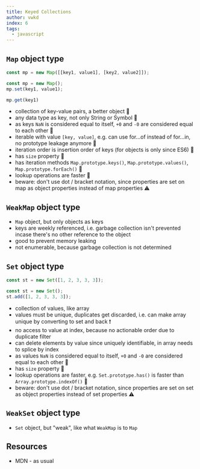 ```yaml
---
title: Keyed Collections
author: vwkd
index: 6
tags:
  - javascript
---
```


## `Map` object type

```javascript
const mp = new Map([[key1, value1], [key2, value2]]);

const mp = new Map();
mp.set(key1, value1);

mp.get(key1)
```

- collection of key-value pairs, a better object 🎉
- any data type as key, not only String or Symbol 🎉
- as keys `NaN` is considered equal to itself, `+0` and `-0` are considered equal to each other 🎉
- iterable with value `[key, value]`, e.g. can use for...of instead of for...in, no prototype leakage anymore 🎉
- iteration order is insertion order of keys (for objects is only since ES6) 🎉
- has `size` property 🎉
- has iteration methods `Map.prototype.keys()`, `Map.prototype.values()`, `Map.prototype.forEach()` 🎉
- lookup operations are faster 🎉
- beware: don't use dot / bracket notation, since properties are set on map as object properties instead of map properties ⚠️



## `WeakMap` object type

- `Map` object, but only objects as keys
- keys are weekly referenced, i.e. garbage collection isn't prevented incase there's no other reference to the object
- good to prevent memory leaking
- not enumerable, because garbage collection is not determined



## `Set` object type

```javascript
const st = new Set([1, 2, 3, 3, 3]);

const st = new Set();
st.add([1, 2, 3, 3, 3]);
```

- collection of values, like array
- values must be unique, duplicates get discarded, i.e. can make array unique by converting to set and back ❗️
- no access to value at index, because no actionable order due to duplicate filter
- can delete elements by value since uniquely identifiable, in array needs to splice by index
- as values `NaN` is considered equal to itself, `+0` and `-0` are considered equal to each other 🎉
- has `size` property 🎉
- lookup operations are faster, e.g. `Set.prototype.has()` is faster than `Array.prototype.indexOf()` 🎉
- beware: don't use dot / bracket notation, since properties are set on set as object properties instead of set properties ⚠️



## `WeakSet` object type

- `Set` object, but "weak", like what `WeakMap` is to `Map`



## Resources

- MDN - as usual